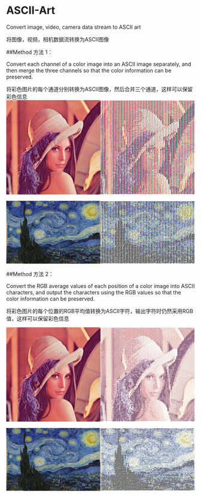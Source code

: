 # ASCII-Art
Convert image, video, camera data stream to ASCII art

将图像，视频，相机数据流转换为ASCII图像

##Method 方法 1：

Convert each channel of a color image into an ASCII image separately, and then merge the three channels so that the color information can be preserved.

将彩色图片的每个通道分别转换为ASCII图像，然后合并三个通道，这样可以保留彩色信息
![](Result/result_1680937930.jpg)

![](Result/result_1680937973.jpg)

##Method 方法 2：

Convert the RGB average values of each position of a color image into ASCII characters, and output the characters using the RGB values so that the color information can be preserved.

将彩色图片的每个位置的RGB平均值转换为ASCII字符，输出字符时仍然采用RGB值，这样可以保留彩色信息

![](Result/result_1680939612.jpg)

![](Result/result_1680940069.jpg)